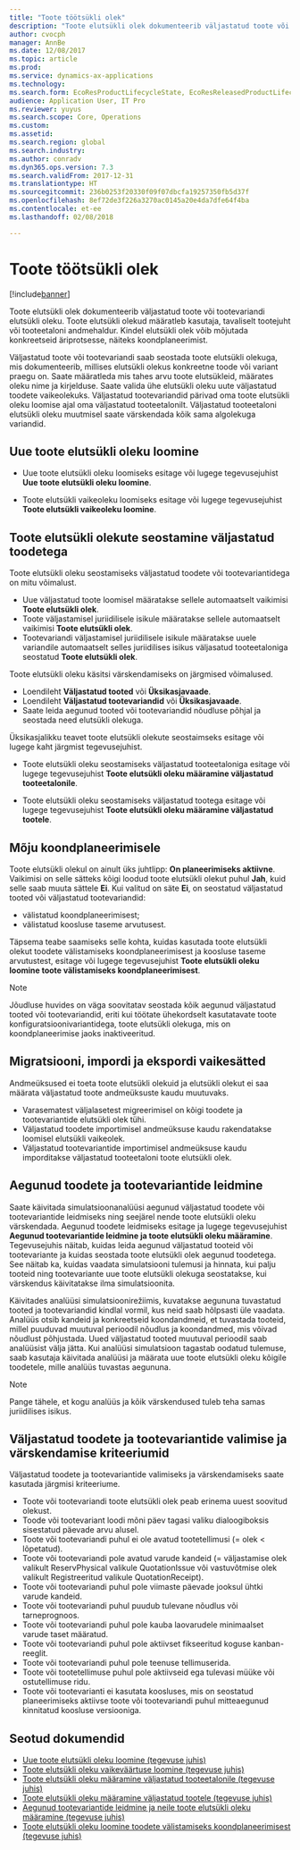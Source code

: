 ```yaml
---
title: "Toote töötsükli olek"
description: "Toote elutsükli olek dokumenteerib väljastatud toote või tootevariandi elutsükli oleku."
author: cvocph
manager: AnnBe
ms.date: 12/08/2017
ms.topic: article
ms.prod: 
ms.service: dynamics-ax-applications
ms.technology: 
ms.search.form: EcoResProductLifecycleState, EcoResReleasedProductLifecycleStateChanges
audience: Application User, IT Pro
ms.reviewer: yuyus
ms.search.scope: Core, Operations
ms.custom: 
ms.assetid: 
ms.search.region: global
ms.search.industry: 
ms.author: conradv
ms.dyn365.ops.version: 7.3
ms.search.validFrom: 2017-12-31
ms.translationtype: HT
ms.sourcegitcommit: 236b0253f20330f09f07dbcfa19257350fb5d37f
ms.openlocfilehash: 8ef72de3f226a3270ac0145a20e4da7dfe64f4ba
ms.contentlocale: et-ee
ms.lasthandoff: 02/08/2018

---
```


# <a name="product-lifecycle-state"></a>Toote töötsükli olek 

[!include[banner](../includes/banner.md)]


Toote elutsükli olek dokumenteerib väljastatud toote või tootevariandi elutsükli oleku. Toote elutsükli olekud määratleb kasutaja, tavaliselt tootejuht või tooteetaloni andmehaldur. Kindel elutsükli olek võib mõjutada konkreetseid äriprotsesse, näiteks koondplaneerimist.   
 
Väljastatud toote või tootevariandi saab seostada toote elutsükli olekuga, mis dokumenteerib, millises elutsükli olekus konkreetne toode või variant praegu on. Saate määratleda mis tahes arvu toote elutsükleid, määrates oleku nime ja kirjelduse. Saate valida ühe elutsükli oleku uute väljastatud toodete vaikeolekuks. Väljastatud tootevariandid pärivad oma toote elutsükli oleku loomise ajal oma väljastatud tooteetalonilt. Väljastatud tooteetaloni elutsükli oleku muutmisel saate värskendada kõik sama algolekuga variandid.  

## <a name="create-a-new-product-lifecycle-state"></a>Uue toote elutsükli oleku loomine 
 
- Uue toote elutsükli oleku loomiseks esitage või lugege tegevusejuhist **Uue toote elutsükli oleku loomine**. 

-  Toote elutsükli vaikeoleku loomiseks esitage või lugege tegevusejuhist **Toote elutsükli vaikeoleku loomine**.   

## <a name="associate-product-lifecycle-states-to-released-products"></a>Toote elutsükli olekute seostamine väljastatud toodetega  

Toote elutsükli oleku seostamiseks väljastatud toodete või tootevariantidega on mitu võimalust.

-  Uue väljastatud toote loomisel määratakse sellele automaatselt vaikimisi **Toote elutsükli olek**. 
-  Toote väljastamisel juriidilisele isikule määratakse sellele automaatselt vaikimisi **Toote elutsükli olek**. 
-  Tootevariandi väljastamisel juriidilisele isikule määratakse uuele variandile automaatselt selles juriidilises isikus väljasatud tooteetaloniga seostatud **Toote elutsükli olek**. 

Toote elutsükli oleku käsitsi värskendamiseks on järgmised võimalused. 

-    Loendileht **Väljastatud tooted** või **Üksikasjavaade**. 
-  Loendileht **Väljastatud tootevariandid** või **Üksikasjavaade**. 
-  Saate leida aegunud tooted või tootevariandid nõudluse põhjal ja seostada need elutsükli olekuga.  

Üksikasjalikku teavet toote elutsükli olekute seostaimseks esitage või lugege kaht järgmist tegevusejuhist.

-  Toote elutsükli oleku seostamiseks väljastatud tooteetaloniga esitage või lugege tegevusejuhist **Toote elutsükli oleku määramine väljastatud tooteetalonile**. 

-  Toote elutsükli oleku seostamiseks väljastatud tootega esitage või lugege tegevusejuhist **Toote elutsükli oleku määramine väljastatud tootele**. 

## <a name="impact-on-master-planning"></a>Mõju koondplaneerimisele 

Toote elutsükli olekul on ainult üks juhtlipp: **On planeerimiseks aktiivne**. Vaikimisi on selle sätteks kõigi loodud toote elutsükli olekut puhul **Jah**, kuid selle saab muuta sättele **Ei**. Kui valitud on säte **Ei**, on seostatud väljastatud tooted või väljastatud tootevariandid: 

-  välistatud koondplaneerimisest; 
-  välistatud koosluse taseme arvutusest. 

Täpsema teabe saamiseks selle kohta, kuidas kasutada toote elutsükli olekut toodete välistamiseks koondplaneerimisest ja koosluse taseme arvutustest, esitage või lugege tegevusejuhist **Toote elutsükli oleku loomine toote välistamiseks koondplaneerimisest**.

> [!NOTE]
> Jõudluse huvides on väga soovitatav seostada kõik aegunud väljastatud tooted või tootevariandid, eriti kui töötate ühekordselt kasutatavate toote konfiguratsioonivariantidega, toote elutsükli olekuga, mis on koondplaneerimise jaoks inaktiveeritud.  
 
## <a name="default-migration-import-and-export"></a>Migratsiooni, impordi ja ekspordi vaikesätted 

Andmeüksused ei toeta toote elutsükli olekuid ja elutsükli olekut ei saa määrata väljastatud toote andmeüksuste kaudu muutuvaks.

-  Varasematest väljalasetest migreerimisel on kõigi toodete ja tootevariantide elutsükli olek tühi.  
-  Väljastatud toodete importimisel andmeüksuse kaudu rakendatakse loomisel elutsükli vaikeolek.  
-  Väljastatud tootevariantide importimisel andmeüksuse kaudu imporditakse väljastatud tooteetaloni toote elutsükli olek.   
 
## <a name="find-obsolete-products-and-products-variants"></a>Aegunud toodete ja tootevariantide leidmine 
 
Saate käivitada simulatsioonanalüüsi aegunud väljastatud toodete või tootevariantide leidmiseks ning seejärel nende toote elutsükli oleku värskendada. Aegunud toodete leidmiseks esitage ja lugege tegevusejuhist **Aegunud tootevariantide leidmine ja toote elutsükli oleku määramine**. Tegevusejuhis näitab, kuidas leida aegunud väljastatud tooteid või tootevariante ja kuidas seostada toote elutsükli olek aegunud toodetega. See näitab ka, kuidas vaadata simulatsiooni tulemusi ja hinnata, kui palju tooteid ning tootevariante uue toote elutsükli olekuga seostatakse, kui värskendus käivitatakse ilma simulatsioonita.  
 
Käivitades analüüsi simulatsioonirežiimis, kuvatakse aegununa tuvastatud tooted ja tootevariandid kindlal vormil, kus neid saab hõlpsasti üle vaadata. Analüüs otsib kandeid ja konkreetseid koondandmeid, et tuvastada tooteid, millel puuduvad muutuval perioodil nõudlus ja koondandmed, mis võivad nõudlust põhjustada. Uued väljastatud tooted muutuval perioodil saab analüüsist välja jätta. Kui analüüsi simulatsioon tagastab oodatud tulemuse, saab kasutaja käivitada analüüsi ja määrata uue toote elutsükli oleku kõigile toodetele, mille analüüs tuvastas aegununa.  
 
> [!NOTE]
> Pange tähele, et kogu analüüs ja kõik värskendused tuleb teha samas juriidilises isikus.  
 
## <a name="criteria-to-select-and-update-released-products-or-product-variants"></a>Väljastatud toodete ja tootevariantide valimise ja värskendamise kriteeriumid 
 
Väljastatud toodete ja tootevariantide valimiseks ja värskendamiseks saate kasutada järgmisi kriteeriume. 

-    Toote või tootevariandi toote elutsükli olek peab erinema uuest soovitud olekust. 
-  Toode või tootevariant loodi mõni päev tagasi valiku dialoogiboksis sisestatud päevade arvu alusel. 
-  Toote või tootevariandi puhul ei ole avatud tootetellimusi (= olek < lõpetatud). 
-  Toote või tootevariandi pole avatud varude kandeid (= väljastamise olek valikult ReservPhysical valikule QuotationIssue või vastuvõtmise olek valikult Registreeritud valikule QuotationReceipt). 
-  Toote või tootevariandi puhul pole viimaste päevade jooksul ühtki varude kandeid. 
-  Toote või tootevariandi puhul puudub tulevane nõudlus või tarneprognoos.  
-  Toote või tootevariandi puhul pole kauba laovarudele minimaalset varude taset määratud. 
-  Toote või tootevariandi puhul pole aktiivset fikseeritud koguse kanban-reeglit.  
-  Toote või tootevariandi puhul pole teenuse tellimuserida. 
-  Toote või tootetellimuse puhul pole aktiivseid ega tulevasi müüke või ostutellimuse ridu. 
-  Toote või tootevarianti ei kasutata koosluses, mis on seostatud planeerimiseks aktiivse toote või tootevariandi puhul mitteaegunud kinnitatud koosluse versiooniga.

## <a name="related-topics"></a>Seotud dokumendid

-  [Uue toote elutsükli oleku loomine (tegevuse juhis)](tasks/new-product-lifecycle-state.md)
-  [Toote elutsükli oleku vaikeväärtuse loomine (tegevuse juhis)](tasks/default-product-lifecycle-state.md)
-  [Toote elutsükli oleku määramine väljastatud tooteetalonile (tegevuse juhis)](tasks/product-lifecycle-state-released-product-master.md)
-  [Toote elutsükli oleku määramine väljastatud tootele (tegevuse juhis)](tasks/product-lifecycle-state-released-product.md)
-  [Aegunud tootevariantide leidmine ja neile toote elutsükli oleku määramine (tegevuse juhis)](tasks/obsolete-product-variants.md)
-  [Toote elutsükli oleku loomine toodete välistamiseks koondplaneerimisest (tegevuse juhis)](tasks/exclude-products-master-planning.md)

